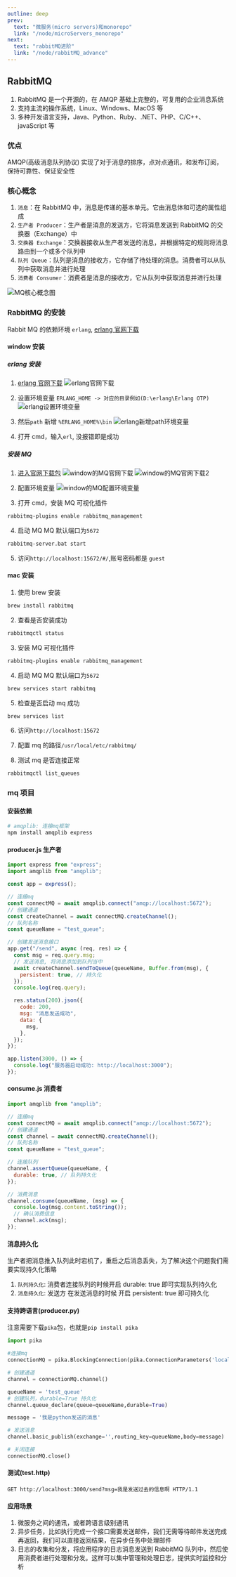 ```yaml
---
outline: deep
prev:
  text: "微服务(micro servers)和monorepo"
  link: "/node/microServers_monorepo"
next:
  text: "rabbitMQ进阶"
  link: "/node/rabbitMQ_advance"
---
```


## RabbitMQ

1. RabbitMQ 是一个开源的，在 AMQP 基础上完整的，可复用的企业消息系统
2. 支持主流的操作系统，Linux、Windows、MacOS 等
3. 多种开发语言支持，Java、Python、Ruby、.NET、PHP、C/C++、javaScript 等

### 优点

AMQP(高级消息队列协议) 实现了对于消息的排序，点对点通讯，和发布订阅，保持可靠性、保证安全性

### 核心概念

1. `消息`：在 RabbitMQ 中，消息是传递的基本单元。它由消息体和可选的属性组成
2. `生产者 Producer`：生产者是消息的发送方，它将消息发送到 RabbitMQ 的交换器（Exchange）中
3. `交换器 Exchange`：交换器接收从生产者发送的消息，并根据特定的规则将消息路由到一个或多个队列中
4. `队列 Queue`：队列是消息的接收方，它存储了待处理的消息。消费者可以从队列中获取消息并进行处理
5. `消费者 Consumer`：消费者是消息的接收方，它从队列中获取消息并进行处理

![MQ核心概念图](/MQ核心概念图.jpg)

### RabbitMQ 的安装

Rabbit MQ 的依赖环境 `erlang`, [erlang 官网下载](https://www.erlang.org/downloads)

#### window 安装

##### erlang 安装

1. [erlang 官网下载](https://www.erlang.org/downloads)
   ![erlang官网下载](/erlang官网下载.jpg)

2. 设置环境变量
   `ERLANG_HOME -> 对应的目录例如(D:\erlang\Erlang OTP)`
   ![erlang设置环境变量](/erlang设置环境变量.jpg)
3. 然后`path` 新增 `%ERLANG_HOME%\bin`
   ![erlang新增path环境变量](/erlang新增path环境变量.jpg)

4. 打开 cmd，输入`erl`, 没报错即是成功

##### 安装 MQ

1. [进入官网下载包](https://www.rabbitmq.com/docs/install-windows)
   ![window的MQ官网下载](/window的MQ官网下载.jpg)
   ![window的MQ官网下载2](/window的MQ官网下载2.jpg)

2. 配置环境变量
   ![window的MQ配置环境变量](/window的MQ配置环境变量.jpg)

3. 打开 cmd，安装 MQ 可视化插件

```sh
rabbitmq-plugins enable rabbitmq_management
```

4. 启动 MQ
   MQ 默认端口为`5672`

```sh
rabbitmq-server.bat start
```

5. 访问`http://localhost:15672/#/`,账号密码都是 `guest`

#### mac 安装

1. 使用 brew 安装

```sh
brew install rabbitmq
```

2. 查看是否安装成功

```sh
rabbitmqctl status

```

3. 安装 MQ 可视化插件

```sh
rabbitmq-plugins enable rabbitmq_management
```

4. 启动 MQ
   MQ 默认端口为`5672`

```sh
brew services start rabbitmq
```

5. 检查是否启动 mq 成功

```sh
brew services list

```

6. 访问`http://localhost:15672`

7. 配置 mq 的路径`/usr/local/etc/rabbitmq/`

8. 测试 mq 是否连接正常

```sh
rabbitmqctl list_queues
```

### mq 项目

#### 安装依赖

```sh
# amqplib: 连接mq框架
npm install amqplib express

```

#### producer.js 生产者

```js
import express from "express";
import amqplib from "amqplib";

const app = express();

// 连接mq
const connectMQ = await amqplib.connect("amqp://localhost:5672");
// 创建通道
const createChannel = await connectMQ.createChannel();
// 队列名称
const queueName = "test_queue";

// 创建发送消息接口
app.get("/send", async (req, res) => {
  const msg = req.query.msg;
  // 发送消息, 将消息添加到队列当中
  await createChannel.sendToQueue(queueName, Buffer.from(msg), {
    persistent: true, // 持久化
  });
  console.log(req.query);

  res.status(200).json({
    code: 200,
    msg: "消息发送成功",
    data: {
      msg,
    },
  });
});

app.listen(3000, () => {
  console.log("服务器启动成功: http://localhost:3000");
});
```

#### consume.js 消费者

```js
import amqplib from "amqplib";

// 连接mq
const connectMQ = await amqplib.connect("amqp://localhost:5672");
// 创建通道
const channel = await connectMQ.createChannel();
// 队列名称
const queueName = "test_queue";

// 连接队列
channel.assertQueue(queueName, {
  durable: true, // 队列持久化
});

// 消费消息
channel.consume(queueName, (msg) => {
  console.log(msg.content.toString());
  // 确认消费信息
  channel.ack(msg);
});
```

#### 消息持久化

生产者把消息推入队列此时宕机了，重启之后消息丢失，为了解决这个问题我们需要实现持久化策略

1. `队列持久化`: 消费者连接队列的时候开启 durable: true 即可实现队列持久化
2. `消息持久化`: 发送方 在发送消息的时候 开启 persistent: true 即可持久化

#### 支持跨语言(producer.py)

注意需要下载`pika`包，也就是`pip install pika`

```py
import pika

#连接mq
connectionMQ = pika.BlockingConnection(pika.ConnectionParameters('localhost'))

# 创建通道
channel = connectionMQ.channel()

queueName = 'test_queue'
# 创建队列，durable=True 持久化
channel.queue_declare(queue=queueName,durable=True)

message = '我是python发送的消息'

# 发送消息
channel.basic_publish(exchange='',routing_key=queueName,body=message)

# 关闭连接
connectionMQ.close()
```

#### 测试(test.http)

```http
GET http://localhost:3000/send?msg=我是发送过去的信息啊 HTTP/1.1
```

#### 应用场景

1. 微服务之间的通讯，或者跨语言级别通讯
2. 异步任务，比如执行完成一个接口需要发送邮件，我们无需等待邮件发送完成再返回，我们可以直接返回结果，在异步任务中处理邮件
3. 日志的收集和分发，将应用程序的日志消息发送到 RabbitMQ 队列中，然后使用消费者进行处理和分发。这样可以集中管理和处理日志，提供实时监控和分析
